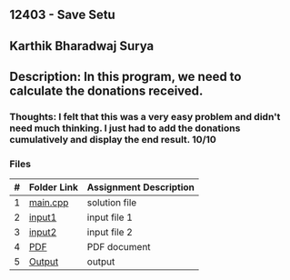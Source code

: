 ## 12403 - Save Setu
## Karthik Bharadwaj Surya

## Description: In this program, we need to calculate the donations received. 

### Thoughts: I felt that this was a very easy problem and didn't need much thinking. I just had to add the donations cumulatively and display the end result. 10/10

### Files

|   #   | Folder Link                            | Assignment Description                               |
| :---: | -------------------------------------- | ---------------------------------------------------- |
|   1   | [main.cpp](./main.cpp)                 | solution file                                        |
|   2   | [input1](./in1.txt)                    | input file 1                                         |
|   3   | [input2](./in2.txt)                    | input file 2                                         |
|   4   | [PDF](./p12403.pdf)                    | PDF document                                         |
|   5   | [Output](./out.txt)                    | output                                               |

